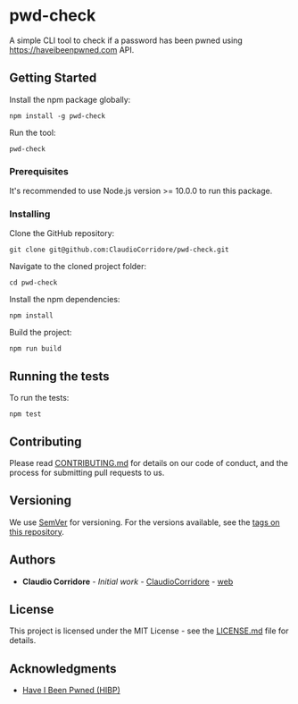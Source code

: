 # pwd-check

A simple CLI tool to check if a password has been pwned using https://haveibeenpwned.com API.

## Getting Started

Install the npm package globally:

```
npm install -g pwd-check
```

Run the tool:

```
pwd-check
```

### Prerequisites

It's recommended to use Node.js version >= 10.0.0 to run this package.

### Installing

Clone the GitHub repository:

```
git clone git@github.com:ClaudioCorridore/pwd-check.git
```

Navigate to the cloned project folder:

```
cd pwd-check
```

Install the npm dependencies:

```
npm install
```

Build the project:

```
npm run build
```

## Running the tests

To run the tests:

```
npm test
```

## Contributing

Please read [CONTRIBUTING.md](CONTRIBUTING.md) for details on our code of conduct, and the process for submitting pull requests to us.

## Versioning

We use [SemVer](http://semver.org/) for versioning. For the versions available, see the [tags on this repository](https://github.com/ClaudioCorridore/pwd-check/tags).

## Authors

- **Claudio Corridore** - _Initial work_ - [ClaudioCorridore](https://github.com/ClaudioCorridore) - [web](https://claudio.page)

## License

This project is licensed under the MIT License - see the [LICENSE.md](LICENSE.md) file for details.

## Acknowledgments

- [Have I Been Pwned (HIBP)](https://haveibeenpwned.com/)
